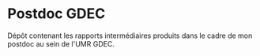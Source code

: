 # Postdoc GDEC
 Dépôt contenant les rapports intermédiaires produits dans le cadre de mon postdoc au sein de l'UMR GDEC.
